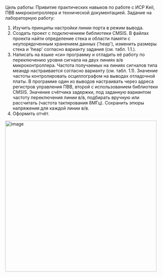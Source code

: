 Цель работы: Привитие практических навыков по работе с ИСР Keil, ПВВ микроконтроллера и технической документацией.
Задание на лабораторную работу:
1)	Изучить принципы настройки линии порта в режим вывода.
2)	Создать проект с подключением библиотеки CMSIS. В файлах проекта найти определение стека и области памяти с неупорядоченным хранением данных ('heap'), изменить размеры стека и 'heap' согласно варианту задания (см. табл. 1.1.).
3)	Написать на языке «си» программу и отладить её работу по переключению уровня сигнала на двух линиях в/в микроконтроллера. Частота получаемых на линиях сигналов типа меандр настраивается согласно варианту (см. табл. 1.1). Значение частоты контролировать осциллографом на выводах отладочной платы. В программе один из выводов настраивать через адреса регистров управления ПВВ, второй с использованием библиотеки CMSIS. Значение счётчика задержки, под заданную вариантом частоту переключения линии в/в, подбирать вручную или рассчитать (частота тактирования 8МГц). Сохранить эпюры напряжения для каждой линии в/в.
4)	Оформить отчёт.



<img width="479" alt="image" src="https://github.com/user-attachments/assets/1503f669-698e-4ed9-8fef-528ee84f12f1">



